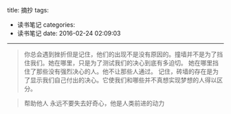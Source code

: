 title: 摘抄
tags:
  - 读书笔记
categories:
  - 读书笔记
date: 2016-02-24 02:09:03
---
>你总会遇到挫折但是记住，他们的出现不是没有原因的。撞墙并不是为了挡住我们。她在哪里，只是为了测试我们的决心到底有多迫切。
她在哪里挡住了那些没有强烈决心的人。他不让那些人通过。
记住，砖墙的存在是为了显示我们自己付出的决心。它使我们和哪些并不真想实现梦想的人得以区分。


>帮助他人
永远不要失去好奇心，他是人类前进的动力
